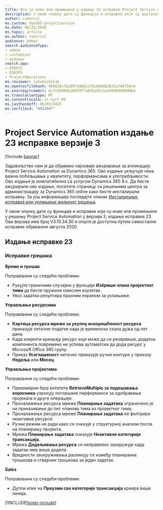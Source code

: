 ```yaml
---
title: Шта је ново или промењено у издању 23 исправке Project Service Automation верзије 3
description: У овом чланку дате су функције и исправке које су доступне у издању 23 исправке за Project Service Automation верзије 3.
author: ruhercul
ms.custom: dyn365-projectservice
ms.date: 08/25/2020
ms.topic: article
ms.author: ruhercul
audience: Admin
search.audienceType:
- admin
- customizer
- enduser
search.app:
- D365CE
- D365PS
- ProjectOperations
ms.reviewer: johnmichalak
ms.openlocfilehash: 968626c7b2097a9b85178cb000b3633a766f54c9
ms.sourcegitcommit: 6cfc50d89528df977a8f6a55c1ad39d99800d9b4
ms.translationtype: MT
ms.contentlocale: sr-Cyrl-RS
ms.lasthandoff: 06/03/2022
ms.locfileid: "8913047"
---
```

# <a name="project-service-automation-update-release-23-v3"></a>Project Service Automation издање 23 исправке верзије 3

[!include [banner](../includes/psa-now-project-operations.md)]

Задовољство нам је да објавимо најновије ажурирање за апликацију Project Service Automation за Dynamics 365. Ово издање укључује нека важна побољшања у квалитету, перформансама и употребљивости. Ово издање је компатибилно са услугом Dynamics 365 9.x. Да бисте ажурирали ово издање, посетите страницу са решењима центра за администрацију за Dynamics 365 online како бисте инсталирали исправку. За још информација погледајте чланак [Инсталирање, исправка или уклањање жељеног решења](/power-platform/admin/install-remove-preferred-solution).

У овом чланку дате су функције и исправке које су нове или промењене у решењу Project Service Automation у верзији 3, издање исправке 23. Ова верзија има број V3.10.34.30 и опште је доступна путем самосталне исправке објављене августа 2020.

## <a name="update-release-23"></a>Издање исправке 23

### <a name="bug-fixes"></a>Исправке грешака

**Време и трошак**

Поправљени су следећи проблеми:
- Рукујте граничним случајем у функцији **Избриши члана пројектног тима** да бисте пружили смислен изузетак.
- Увоз задатка резултира празним екраном за уклањање.

**Управљање ресурсима**

Поправљени су следећи проблеми:

- **Картица ресурса мреже за укупну искоришћеност ресурса** приказује нетачне податке када је временска скала дужа од пет дана.
- Када клијенти креирају ресурс који може да се резервише, додатна компонента повремено не успева аутоматски да дода ресурс у Microsoft Office 365 групу.
- Приказ **Усаглашеност** нетачно приказује ручне контуре у приказу **Недеља** или **Месец**.

**Управљање пројектима**

Поправљени су следећи проблеми:

- Прекомерни број ентитета **RetrieveMultiple за подешавања корисника** узрокују погоршане перформансе за одобравање пројеката и друге операције.
- Проналажење ресурса мреже **Планирање задатака** ограничено је на приказивање до пет чланова тима из пројектног тима. 
- Проналажење ресурса мреже **Планирање задатака** не филтрира неактивне ресурсе.
- Ручни режим не ради како се очекује у структурној анализи посла на планирању пројекта.
- Мрежа **Планирање задатака** показује **Неактивне категорије трансакција**.
- Мрежа **Додељивање ресурса** се неправилно заокружује када задатак има више додела.
- Вредности заокруживања разликују се између планираних трошкова и стварних трошкова за један задатак.

**Sales**

Поправљени су следећи проблеми:

- Дупли клик на **Преузми све категорије трансакција** креира више линија.


[!INCLUDE[footer-include](../includes/footer-banner.md)]

